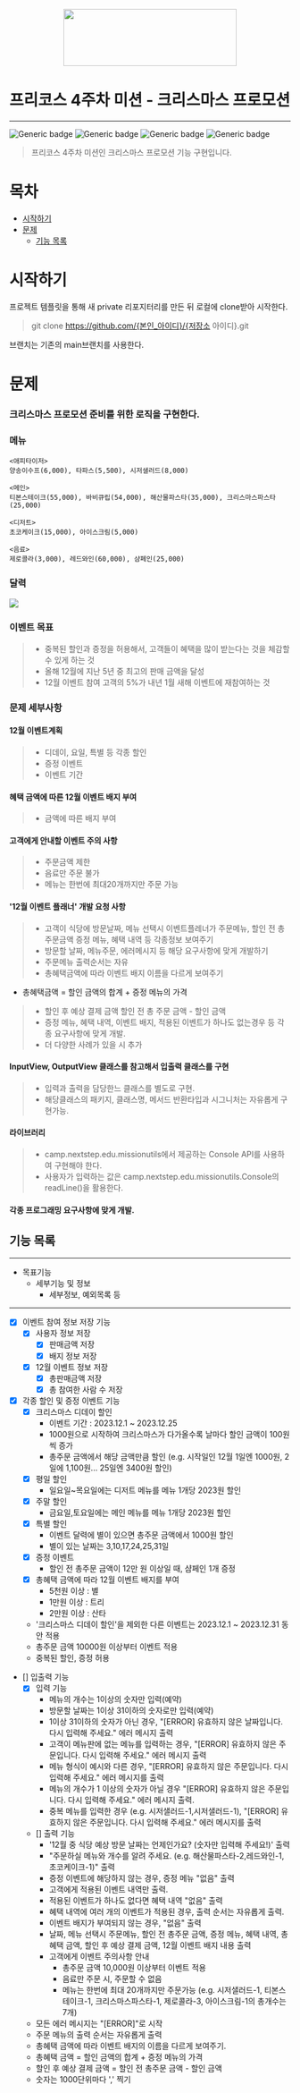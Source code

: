 <p align="center">
    <img src="../src/woowacourse.png" width="310" height="102">
</p>

# 프리코스 4주차 미션 - 크리스마스 프로모션

---

![Generic badge](https://img.shields.io/badge/precourse-week4-green.svg)
![Generic badge](https://img.shields.io/badge/language-java-green.svg)
![Generic badge](https://img.shields.io/badge/date-23.11.09~23.11.15-green.svg)
![Generic badge](https://img.shields.io/badge/version-1.0.0-green.svg)
> 프리코스 4주차 미션인 크리스마스 프로모션 기능 구현입니다.

# 목차

- [시작하기](#시작하기)
- [문제](#문제)
    - [기능 목록](#기능-목록)

# 시작하기

프로젝트 템플릿을 통해 새 private 리포지터리를 만든 뒤 로컬에 clone받아 시작한다.
> git clone https://github.com/{본인_아이디}/{저장소 아이디}.git

브랜치는 기존의 main브랜치를 사용한다.

# 문제

### 크리스마스 프로모션 준비를 위한 로직을 구현한다.

### 메뉴

```
<애피타이저>
양송이수프(6,000), 타파스(5,500), 시저샐러드(8,000)

<메인>
티본스테이크(55,000), 바비큐립(54,000), 해산물파스타(35,000), 크리스마스파스타(25,000)

<디저트>
초코케이크(15,000), 아이스크림(5,000)

<음료>
제로콜라(3,000), 레드와인(60,000), 샴페인(25,000)
```

### 달력

<img src="../image.png">

### 이벤트 목표

> - 중복된 할인과 증정을 허용해서, 고객들이 혜택을 많이 받는다는 것을 체감할 수 있게 하는 것
>- 올해 12월에 지난 5년 중 최고의 판매 금액을 달성
>- 12월 이벤트 참여 고객의 5%가 내년 1월 새해 이벤트에 재참여하는 것

### 문제 세부사항

#### 12월 이벤트계획

> - 디데이, 요일, 특별 등 각종 할인
>- 증정 이벤트
>- 이벤트 기간

#### 혜택 금액에 따른 12월 이벤트 배지 부여

> - 금액에 따른 배지 부여

#### 고객에게 안내할 이벤트 주의 사항

> - 주문금액 제한
>- 음료만 주문 불가
>- 메뉴는 한번에 최대20개까지만 주문 가능

#### '12월 이벤트 플래너' 개발 요청 사항

> - 고객이 식당에 방문날짜, 메뉴 선택시 이벤트플레너가 주문메뉴, 할인 전 총 주문금액 증정 메뉴, 혜택 내역 등 각종정보 보여주기
>- 방문할 날짜, 메뉴주문, 에러메시지 등 해당 요구사항에 맞게 개발하기
>- 주문메뉴 출력순서는 자유
>- 총혜택금액에 따라 이벤트 배지 이름을 다르게 보여주기

- 총혜택금액 = 할인 금액의 합계 + 증정 메뉴의 가격

> - 할인 후 예상 결제 금액 할인 전 총 주문 금액 - 할인 금액
>- 증정 메뉴, 혜택 내역, 이벤트 배지, 적용된 이벤트가 하나도 없는경우 등 각종 요구사항에 맞게 개발.
>- 더 다양한 사례가 있을 시 추가

#### InputView, OutputView 클래스를 참고해서 입출력 클래스를 구현

> - 입력과 출력을 담당한느 클래스를 별도로 구현.
>- 해당클래스의 패키지, 클래스명, 메서드 반환타입과 시그니처는 자유롭게 구현가능.

#### 라이브러리

> - camp.nextstep.edu.missionutils에서 제공하는 Console API를 사용하여 구현해야 한다.
>- 사용자가 입력하는 값은 camp.nextstep.edu.missionutils.Console의 readLine()을 활용한다.

#### 각종 프로그래밍 요구사항에 맞게 개발.

## 기능 목록

---

- 목표기능
    - 세부기능 및 정보
        - 세부정보, 예외목록 등

---

- [x] 이벤트 참여 정보 저장 기능
    - [x] 사용자 정보 저장
        - [x] 판매금액 저장
        - [x] 배지 정보 저장
    - [x] 12월 이벤트 정보 저장
        - [x] 총판매금액 저장
        - [x] 총 참여한 사람 수 저장

- [x] 각종 할인 및 증정 이벤트 기능
    - [x] 크리스마스 디데이 할인
        - 이벤트 기간 : 2023.12.1 ~ 2023.12.25
        - 1000원으로 시작하여 크리스마스가 다가올수록 날마다 할인 금액이 100원씩 증가
        - 총주문 금액에서 해당 금액만큼 할인 (e.g. 시작일인 12월 1일엔 1000원, 2일에 1,100원... 25일엔 3400원 할인)
    - [x] 평일 할인
        - 일요일~목요일에는 디저트 메뉴를 메뉴 1개당 2023원 할인
    - [x] 주말 할인
        - 금요일,토요일에는 메인 메뉴를 메뉴 1개당 2023원 할인
    - [x] 특별 할인
        - 이벤트 달력에 별이 있으면 총주문 금액에서 1000원 할인
        - 별이 있는 날짜는 3,10,17,24,25,31일
    - [x] 증정 이벤트
        - 할인 전 총주문 금액이 12만 원 이상일 때, 샴페인 1개 증정
    - [x] 총혜택 금액에 따라 12월 이벤트 배지를 부여
        - 5천원 이상 : 별
        - 1만원 이상 : 트리
        - 2만원 이상 : 산타
    - '크리스마스 디데이 할인'을 제외한 다른 이벤트는 2023.12.1 ~ 2023.12.31 동안 적용
    - 총주문 금액 10000원 이상부터 이벤트 적용
    - 중복된 할인, 증정 허용

- [] 입출력 기능
    - [x] 입력 기능
        - 메뉴의 개수는 1이상의 숫자만 입력(예약)
        - 방문할 날짜는 1이상 31이하의 숫자로만 입력(예약)
        - 1이상 31이하의 숫자가 아닌 경우, "[ERROR] 유효하지 않은 날짜입니다. 다시 입력해 주세요." 에러 메시지 출력
        - 고객이 메뉴판에 없는 메뉴를 입력하는 경우, "[ERROR] 유효하지 않은 주문입니다. 다시 입력해 주세요." 에러 메시지 출력
        - 메뉴 형식이 예시와 다른 경우, "[ERROR] 유효하지 않은 주문입니다. 다시 입력해 주세요." 에러 메시지를 출력
        - 메뉴의 개수가 1 이상의 숫자가 아닐 경우 "[ERROR] 유효하지 않은 주문입니다. 다시 입력해 주세요." 에러 메시지 출력.
        - 중복 메뉴를 입력한 경우 (e.g. 시저샐러드-1,시저샐러드-1), "[ERROR] 유효하지 않은 주문입니다. 다시 입력해 주세요." 에러 메시지를 출력
    - [] 출력 기능
        - '12월 중 식당 예상 방문 날짜는 언제인가요? (숫자만 입력해 주세요!)' 출력
        - "주문하실 메뉴와 개수를 알려 주세요. (e.g. 해산물파스타-2,레드와인-1,초코케이크-1)" 출력
        - 증정 이벤트에 해당하지 않는 경우, 증정 메뉴 "없음" 출력
        - 고객에게 적용된 이벤트 내역만 출력.
        - 적용된 이벤트가 하나도 없다면 혜택 내역 "없음" 출력
        - 혜택 내역에 여러 개의 이벤트가 적용된 경우, 출력 순서는 자유롭게 출력.
        - 이벤트 배지가 부여되지 않는 경우, "없음" 출력
        - 날짜, 메뉴 선택시 주문메뉴, 할인 전 총주문 금액, 증정 메뉴, 혜택 내역, 총혜택 금액, 할인 후 예상 결제 금액, 12월 이벤트 배지 내용 출력
        - 고객에게 이벤트 주의사항 안내
            - 총주문 금액 10,000원 이상부터 이벤트 적용
            - 음료만 주문 시, 주문할 수 없음
            - 메뉴는 한번에 최대 20개까지만 주문가능 (e.g. 시저샐러드-1, 티본스테이크-1, 크리스마스파스타-1, 제로콜라-3, 아이스크림-1의 총개수는 7개)
    - 모든 에러 메시지는 "[ERROR]"로 시작
    - 주문 메뉴의 출력 순서는 자유롭게 출력
    - 총혜택 금액에 따라 이벤트 배지의 이름을 다르게 보여주기.
    - 총혜택 금액 = 할인 금액의 합계 + 증정 메뉴의 가격
    - 할인 후 예상 결제 금액 = 할인 전 총주문 금액 - 할인 금액
    - 숫자는 1000단위마다 ',' 찍기
    


